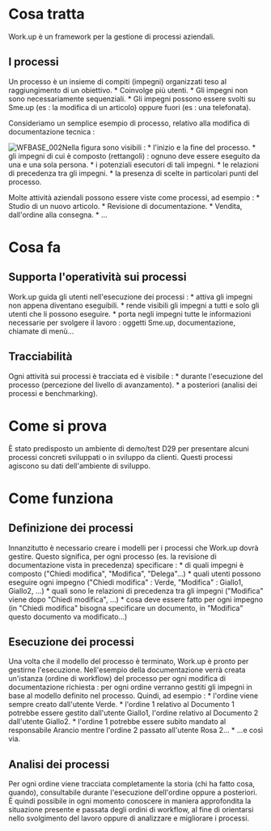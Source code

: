 # Cosa tratta

Work.up è un framework per la gestione di processi aziendali.

## I processi

Un processo è un insieme di compiti (impegni) organizzati teso al raggiungimento di un obiettivo.
 \* Coinvolge più utenti.
 \* Gli impegni non sono necessariamente sequenziali.
 \* Gli impegni possono essere svolti su Sme.up (es :  la modifica di un articolo) oppure fuori (es :  una telefonata).

Consideriamo un semplice esempio di processo, relativo alla modifica di documentazione tecnica : 

![WFBASE_002](http://localhost:3000/immagini/WFBASE_023/WFBASE_002.png)Nella figura sono visibili : 
 \* l'inizio e la fine del processo.
 \* gli impegni di cui è composto (rettangoli) :  ognuno deve essere eseguito da una e una sola persona.
 \* i potenziali esecutori di tali impegni.
 \* le relazioni di precedenza tra gli impegni.
 \* la presenza di scelte in particolari punti del processo.


Molte attività aziendali possono essere viste come processi, ad esempio : 
 \* Studio di un nuovo articolo.
 \* Revisione di documentazione.
 \* Vendita, dall'ordine alla consegna.
 \* ...

# Cosa fa

## Supporta l'operatività sui processi

Work.up guida gli utenti nell'esecuzione dei processi : 
 \* attiva gli impegni non appena diventano eseguibili.
 \* rende visibili gli impegni a tutti e solo gli utenti che li possono eseguire.
 \* porta negli impegni tutte le informazioni necessarie per svolgere il lavoro :  oggetti Sme.up, documentazione, chiamate di menù...

## Tracciabilità

Ogni attività sui processi è tracciata ed è visibile : 
 \* durante l'esecuzione del processo (percezione del livello di avanzamento).
 \* a posteriori (analisi dei processi e benchmarking).


# Come si prova

È stato predisposto un ambiente di demo/test D29 per presentare alcuni processi concreti sviluppati o in sviluppo da clienti. Questi processi agiscono su dati dell'ambiente di sviluppo.

# Come funziona

## Definizione dei processi

Innanzitutto è necessario creare i modelli per i processi che Work.up dovrà gestire. Questo significa, per ogni processo (es. la revisione di documentazione vista in precedenza) specificare : 
 \* di quali impegni è composto ("Chiedi modifica", "Modifica", "Delega"...)
 \* quali utenti possono eseguire ogni impegno ("Chiedi modifica" :  Verde, "Modifica" :  Giallo1, Giallo2, ...)
 \* quali sono le relazioni di precedenza tra gli impegni ("Modifica" viene dopo "Chiedi modifica", ...)
 \* cosa deve essere fatto per ogni impegno (in "Chiedi modifica" bisogna specificare un documento, in "Modifica" questo documento va modificato...)

## Esecuzione dei processi

Una volta che il modello del processo è terminato, Work.up è pronto per gestirne l'esecuzione.
Nell'esempio della documentazione verrà creata un'istanza (ordine di workflow) del processo per ogni modifica di documentazione richiesta :  per ogni ordine verranno gestiti gli impegni in base al modello definito nel processo.
Quindi, ad esempio : 
 \* l'ordine viene sempre creato dall'utente Verde.
 \* l'ordine 1 relativo al Documento 1 potrebbe essere gestito dall'utente Giallo1, l'ordine relativo al Documento 2 dall'utente Giallo2.
 \* l'ordine 1 potrebbe essere subito mandato al responsabile Arancio mentre l'ordine 2 passato all'utente Rosa 2...
 \* ...e così via.

## Analisi dei processi

Per ogni ordine viene tracciata completamente la storia (chi ha fatto cosa, quando), consultabile durante l'esecuzione dell'ordine oppure a posteriori.
È quindi possibile in ogni momento conoscere in maniera approfondita la situazione presente e passata degli ordini di workflow, al fine di orientarsi nello svolgimento del lavoro oppure di analizzare e migliorare i processi.
